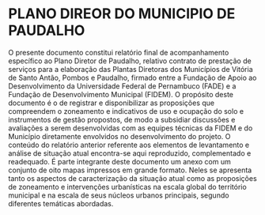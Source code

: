 # PLANO DIREOR DO MUNICIPIO DE PAUDALHO

O presente documento constitui relatório final de acompanhamento específico ao Plano Diretor de Paudalho, relativo contrato de prestação de serviços para a elaboração das Plantas Diretoras dos Municípios de Vitória de Santo Antão, Pombos e Paudalho, firmado entre a Fundação de Apoio ao Desenvolvimento da Universidade Federal de Pernambuco  (FADE) e a Fundação de Desenvolvimento Municipal (FIDEM).  O propósito deste documento é o de registrar e disponibilizar as proposições que compreendem o zoneamento e indicativos de uso e ocupação do solo e instrumentos de gestão propostos, de modo a subsidiar discussões e avaliações a serem desenvolvidas com as equipes técnicas da FIDEM e do Município diretamente envolvidos no desenvolvimento do projeto. O conteúdo do relatório anterior referente aos elementos de levantamento e análise de situação atual encontra-se aqui reproduzido, complementado e readequado.  É parte integrante deste documento um anexo com um conjunto de oito mapas impressos em grande formato. Neles se apresenta tanto os aspectos de caracterização da situação atual como as proposições de zoneamento e intervenções urbanísticas na escala global do território municipal e na escala de seus núcleos urbanos principais, segundo diferentes temáticas abordadas.
